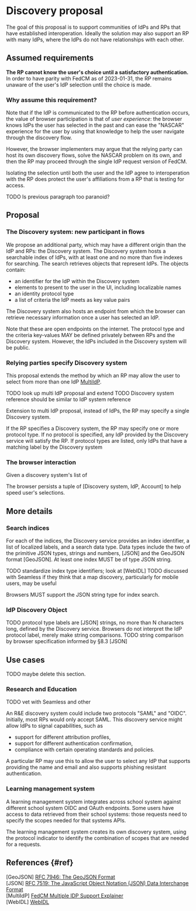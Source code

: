 # Discovery proposal

The goal of this proposal is to support communities of IdPs and RPs that have established interoperation. Ideally the solution may also support an RP with many IdPs, where the IdPs do not have relationships with each other.

## Assumed requirements

**The RP cannot know the user's choice until a satisfactory authentication.** In order to have parity with FedCM as of 2023-01-31, the RP remains unaware of the user's IdP selection until the choice is made.

### Why assume this requirement?

Note that if the IdP is communicated to the RP before authentication occurs, the value of browser participation is that of *user experience*: the browser knows IdPs the user has selected in the past and can ease the "NASCAR" experience for the user by using that knowledge to help the user navigate through the discovery flow.

However, the browser implementers may argue that the relying party can host its own discovery flows, solve the NASCAR problem on its own, and then the RP may proceed through the single IdP request version of FedCM.

Isolating the selection until both the user and the IdP agree to interoperation with the RP does protect the user's affiliations from a RP that is testing for access.

TODO Is previous paragraph too paranoid?

## Proposal

### The Discovery system: new participant in flows

We propose an additional party, which may have a different origin than the IdP and RPs: the Discovery system. The Discovery system hosts a searchable index of IdPs, with at least one and no more than five indexes for searching. The search retrieves objects that represent IdPs. The objects contain:

* an identifier for the IdP within the Discovery system
* elements to present to the user in the UI, including localizable names
* an identity protocol type
* a list of criteria the IdP meets as key value pairs

The Discovery system also hosts an endpoint from which the browser can retrieve necessary information once a user has selected an IdP.

Note that these are open endpoints on the internet. The protocol type and the criteria key-values MAY be defined privately between RPs and the Discovery system. However, the IdPs included in the Discovery system will be public.

### Relying parties specify Discovery system

This proposal extends the method by which an RP may allow the user to select from more than one IdP [MultiIdP](#ref).

TODO look up multi IdP proposal and extend
TODO Discovery system reference should be similar to IdP system reference

Extension to multi IdP proposal, instead of IdPs, the RP may specify a single Discovery system.

If the RP specifies a Discovery system, the RP may specify one or more protocol type. If no protocol is specified, any IdP provided by the Discovery service will satisfy the RP. If protocol types are listed, only IdPs that have a matching label by the Discovery system

### The browser interaction

Given a discovery system's list of

The browser persists a tuple of [Discovery system, IdP, Account] to help speed user's selections.

## More details

### Search indices

For each of the indices, the Discovery service provides an index identifier, a list of localized labels, and a search data type. Data types include the two of the primitive JSON types, strings and numbers, [JSON] and the GeoJSON format [GeoJSON].  At least one index MUST be of type JSON string.

TODO standardize index type identifiers; look at [WebIDL]
TODO discussed with Seamless if they think that a map discovery, particularly for mobile users, may be useful

Browsers MUST support the JSON string type for index search.

### IdP Discovery Object

TODO protocol type labels are [JSON] strings, no more than N characters long, defined by the Discovery service. Browsers do not interpret the IdP protocol label, merely make string comparisons.
TODO string comparison by browser specification informed by §8.3 [JSON]

## Use cases

TODO maybe delete this section.

### Research and Education

TODO vet with Seamless and other

An R&E discovery system could include two protocols "SAML" and "OIDC". Initially, most RPs would only accept SAML. This discovery service might allow IdPs to signal capabilities, such as

* support for different attribution profiles,
* support for different authentication confirmation,
* compliance with certain operating standards and policies.
  
A particular RP may use this to allow the user to select any IdP that supports providing the name and email and also supports phishing resistant authentication.

### Learning management system

A learning management system integrates across school system against different school system OIDC and OAuth endpoints. Some users have access to data retrieved from their school systems: those requests need to specify the scopes needed for that systems APIs.

The learning management system creates its own discovery system, using the protocol indicator to identify the combination of scopes that are needed for a requests.

## References {#ref} 

[GeoJSON] [RFC 7946: The GeoJSON Format](https://www.rfc-editor.org/rfc/rfc7946)</br>
[JSON] [RFC 7519: The JavaScript Object Notation (JSON) Data Interchange Format](https://www.rfc-editor.org/rfc/rfc7159)</br>
[MultiIdP] [FedCM Multiple IDP Support Explainer](https://github.com/fedidcg/FedCM/blob/main/proposals/multi-idp-api.md)</br>
[WebIDL] [WebIDL](https://webidl.spec.whatwg.org)
